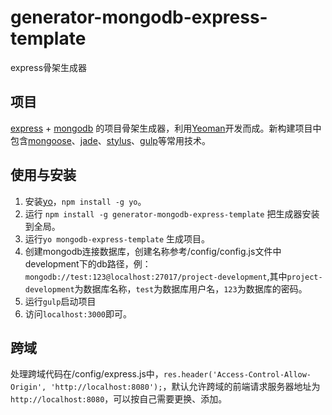 # generator-mongodb-express-template
express骨架生成器

## 项目
[express](http://expressjs.com/) + [mongodb](https://www.mongodb.com/) 的项目骨架生成器，利用[Yeoman](http://yeoman.io/)开发而成。新构建项目中包含[mongoose](http://mongoosejs.com/)、[jade](http://jade-lang.com/)、[stylus](http://stylus-lang.com/)、[gulp](http://gulpjs.com/)等常用技术。

## 使用与安装
1. 安装[yo](http://yeoman.io/)，`npm install -g yo`。
2. 运行 `npm install -g generator-mongodb-express-template` 把生成器安装到全局。
3. 运行`yo mongodb-express-template` 生成项目。
4. 创建mongodb连接数据库，创建名称参考/config/config.js文件中development下的db路径，例：`mongodb://test:123@localhost:27017/project-development`,其中`project-development`为数据库名称，`test`为数据库用户名，`123`为数据库的密码。
5. 运行`gulp`启动项目
6. 访问`localhost:3000`即可。

## 跨域
处理跨域代码在/config/express.js中，`res.header('Access-Control-Allow-Origin', 'http://localhost:8080');`，默认允许跨域的前端请求服务器地址为`http://localhost:8080`，可以按自己需要更换、添加。
